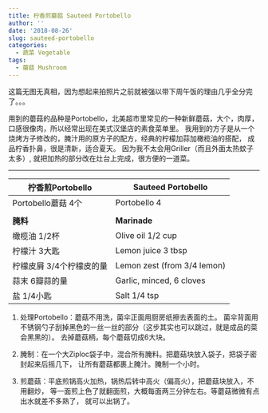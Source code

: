 ```yaml
---
title: 柠香煎蘑菇 Sauteed Portobello
author: ''
date: '2018-08-26'
slug: sauteed-portobello
categories:
  - 蔬菜 Vegetable
tags:
  - 蘑菇 Mushroom
---
```


这篇无图无真相，因为想起来拍照片之前就被强以带下周午饭的理由几乎全分完了。。。

用到的蘑菇的品种是Portobello，北美超市里常见的一种新鲜蘑菇，大个，肉厚，
口感很像肉，所以经常出现在美式汉堡店的素食菜单里。
我用到的方子是从一个烧烤方子修改的，腌汁用的原方子的配方，经典的柠檬加蒜加橄榄油的搭配，
成品柠香扑鼻，很是清新，适合夏天。
因为我不太会用Griller（而且外面太热蚊子太多）,
就把加热的部分改在灶台上完成，很方便的一道菜。

---
|柠香煎Portobello                       |Sauteed Portobello            |
|---------------------------------------|-------------------------|
|Portobello蘑菇 4个                     |Portobello 4     |
|                                       |             |
|**腌料**                               |**Marinade**             |
|橄榄油 1/2杯                          |Olive oil 1/2 cup             |
|柠檬汁 3大匙                           |Lemon juice 3 tbsp             |
|柠檬皮屑 3/4个柠檬皮的量               |Lemon zest (from 3/4 lemon)              |
|蒜末 6瓣蒜的量                         |Garlic, minced, 6 cloves            |
|盐 1/4小匙                            |Salt 1/4 tsp             |


1. 处理Portobello：蘑菇不用洗，菌伞正面用厨房纸擦去表面的土。
菌伞背面用不锈钢勺子刮掉黑色的一丝一丝的部分（这步其实也可以跳过，就是成品的菜会黑黑的）。
去掉蘑菇柄，每个蘑菇切成6大块。

2. 腌制：在一个大Ziploc袋子中，混合所有腌料。把蘑菇块放入袋子，把袋子密封起来后摇几下，
让所有蘑菇都裹上腌汁。腌制一个小时。

3. 煎蘑菇：平底煎锅高火加热，锅热后转中高火（偏高火），把蘑菇块放入，不用翻炒，
等一面煎上色了就翻面煎，大概每面两三分钟左右。等蘑菇微微有点出水就差不多熟了，
就可以出锅了。
 
